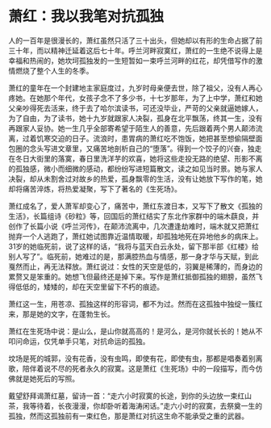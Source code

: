 # 萧红：我以我笔对抗孤独

人的一百年是很漫长的，萧红虽然只活了三十出头，但她却以有形的生命占据了前三十年，而以精神迁延着这后七十年。呼兰河畔寂寞红，萧红的一生绝不说得上是幸福和热闹的，她坎坷孤独发的一生短暂如一束呼兰河畔的红花，却凭借写作的激情燃烧了整个人生的冬季。 

萧红的童年在一个封建地主家庭度过，九岁时母亲便去世，除了祖父，没有人再心疼她。在她那个年代，女孩子念不了多少书，十七岁那年，为了上中学，萧红和她父亲吵得死去活来，终于去了哈尔滨读书，可还没毕业，严苛的父亲就逼她嫁人，为了自由，为了读书，她十九岁就跟家人决裂，孤身在北平飘荡，终其一生，没有再跟家人妥协。她一生几乎全部寄希望于陌生人的善意，先后跟着两个男人颠沛流离，过着饥寒交迫的日子。流浪时，患胃病的萧红吃不饱饭，她把甚至想偷隔壁面包圈的念头写进文章里，又痛苦地剖析自己的“堕落”。得到一个饺子的兴奋，独走在冬日大街里的落寞，春日里洗洋芋的欢喜，她将这些走投无路的绝望、形影不离的孤独感，微小而细微的感动，都纷纷写进短篇散文，读之如见当时景。她与家人决裂，却从未割舍过对故乡的热爱，孤身飘零的生活，没有让她放下写作的笔，她却将痛苦淬炼，将热爱凝聚，写下了著名的《生死场》。 

萧红成名了，爱人萧军却变心了，痛苦中，萧红东渡日本，又写下了散文《孤独的生活》，长篇组诗《砂粒》等，回国后的萧红结实了东北作家群中的端木蕻良，并创作了长篇小说《呼兰河传》，在颠沛流离中，几次遭逢劫难时，端木就又把萧红抛弃一个人逃跑了，萧红她试图靠近温情取暖，却孤独地死在异地他乡的病床上。31岁的她临死前，说了这样的话，“我将与蓝天白云永处，留下那半部《红楼》给别人写了”。临死前，她难过的是，那满腔热血与情感，那一身才华与天赋，到此戛然而止，再无法释放。萧红说过：女性的天空是低的，羽翼是稀薄的，而身边的累赘又是笨重的。她想飞但最终还是掉下来。写作是萧红抵御孤独的翅膀，虽然飞得低低的，矮矮的，却在天空里留下不朽的痕迹。 

萧红这一生，用苍凉、孤独这样的形容词，都不为过。然而在这孤独中独绽一簇红来，那是她的文字，在蓬勃生长。 

萧红在生死场中说：是山么，是山你就高高的！是河么，是河你就长长的！她从不叩问命运，仅凭单手只笔，对抗命运的孤独。 

坟场是死的城郭，没有花香，没有虫鸣，即使有花，即使有虫，那都是唱奏着别离歌，陪伴着说不尽的死者永久的寂寞。这是萧红《生死场》中的一段描写，而今仿佛就是她死后的写照。 

戴望舒拜谒萧红墓，留诗一首：“走六小时寂寞的长途，到你的头边放一束红山茶，我等待着，长夜漫漫，你却卧听着海涛闲话。”走六小时的寂寞，去祭奠一生的孤独，然而这孤独前有一束红色，那是萧红对抗这生命不能承受之重的武器。
